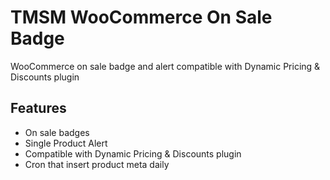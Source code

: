 TMSM WooCommerce On Sale Badge
=================

WooCommerce on sale badge and alert compatible with Dynamic Pricing & Discounts plugin

Features
-----------

* On sale badges
* Single Product Alert
* Compatible with Dynamic Pricing & Discounts plugin
* Cron that insert product meta daily

